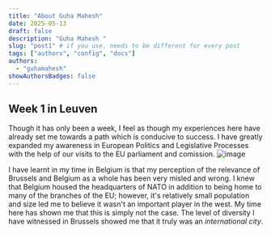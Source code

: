 ```yaml
---
title: "About Guha Mahesh"
date: 2025-05-13
draft: false
description: "Guha Mahesh "
slug: "post1" # if you use, needs to be different for every post
tags: ["authors", "config", "docs"]
authors:
  - "guhamahesh"
showAuthorsBadges: false
---
```


## Week 1 in Leuven

Though it has only been a week, I feel as though my experiences here have already set me towards a path which is conducive to success. I have greatly expanded my awareness in European Politics and Legislative Processes with the help of our visits to the EU parliament and comission.
![image](https://i.ibb.co/G3bBJvvF/Screenshot-2025-05-20-at-3-08-01-PM.png)

I have learnt in my time in Belgium is that my perception of the relevance of Brussels and Belgium as a whole has been very misled and wrong. I knew that Belgium housed the headquarters of NATO in addition to being home to many of the branches of the EU; however, it's relatively small population and size led me to believe it wasn't an important player in the west. My time here has shown me that this is simply not the case. The level of diversity I have witnessed in Brussels showed me that it truly was an _international city_.
